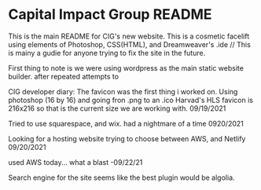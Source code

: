# Capital Impact Group README

This is the main README for CIG's new website. This is a cosmetic facelift using elements of Photoshop, 
CSS(HTML), and Dreamweaver's .ide //  This is mainy a gudie for anyone trying to fix the site in the future. 


First thing to note is we were using wordpress as the main static website builder. after repeated attempts to




CIG developer diary:
The favicon was the first thing i worked on. Using photoshop (16 by 16) and going fron .png to an .ico 
Harvad's HLS favicon is 216x216 so that is the current size we are working with. 09/19/2021

Tried to use squarespace, and wix. had a nightmare of a time 0920/2021


Looking for a hosting website trying to choose between AWS, and Netlify 09/20/2021 

  used AWS today... what a blast -09/22/21

Search engine for the site seems like the best plugin would be algolia.

